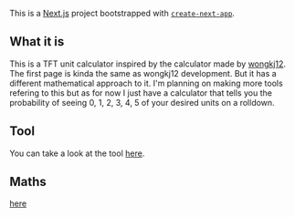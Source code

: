This is a [Next.js](https://nextjs.org/) project bootstrapped with [`create-next-app`](https://github.com/vercel/next.js/tree/canary/packages/create-next-app).

## What it is

This is a TFT unit calculator inspired by the calculator made by [wongkj12](https://github.com/wongkj12/TFT-Rolling-Odds-Calculator). The first page is kinda the same as wongkj12 development. But it has a different mathematical approach to it. I'm planning on making more tools refering to this but as for now I just have a calculator that tells you the probability of seeing 0, 1, 2, 3, 4, 5 of your desired units on a rolldown.

## Tool

You can take a look at the tool [here](https://tft-calculator-sergiopereos-projects.vercel.app/).

## Maths

[here](maths.pdf)

